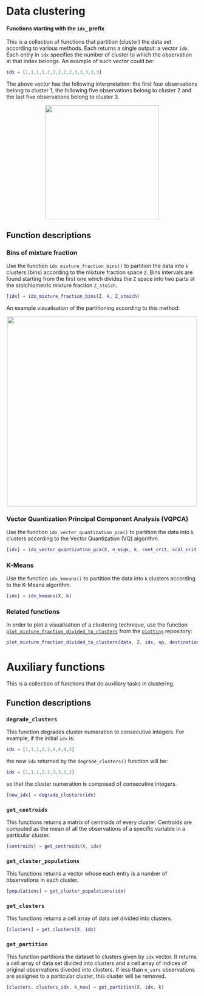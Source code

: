 # Data clustering

#### Functions starting with the `idx_` prefix

This is a collection of functions that partition (cluster) the data set according to various methods. Each returns a single output: a vector `idx`. Each entry in `idx` specifies the number of cluster to which the observation at that index belongs. An example of such vector could be:

```matlab
idx = [1,1,1,1,2,2,2,2,2,3,3,3,3,3]
```

The above vector has the following interpretation: the first four observations belong to cluster 1, the following five observations belong to cluster 2 and the last five observations belong to cluster 3.

<p align="center">
  <img src="https://github.com/burn-research/reduced-order-modelling/raw/master/documentation/idx-X.png" width="300">
</p>

## Function descriptions

### Bins of mixture fraction

Use the function `idx_mixture_fraction_bins()` to partition the data into `k` clusters (bins) according to the mixture fraction space `Z`. Bins intervals are found starting from the first one which divides the `Z` space into two parts at the stoichiometric mixture fraction `Z_stoich`.

```matlab
[idx] = idx_mixture_fraction_bins(Z, k, Z_stoich)
```

An example visualisation of the partitioning according to this method:

<p align="center">
  <img src="https://github.com/burn-research/reduced-order-modelling/raw/master/clustering/dwgs/idx_mixture_fraction_bins.png" width="500">
</p>

### Vector Quantization Principal Component Analysis (VQPCA)

Use the function `idx_vector_quantization_pca()` to partition the data into `k` clusters according to the Vector Quantization (VQ) algorithm.

```matlab
[idx] = idx_vector_quantization_pca(X, n_eigs, k, cent_crit, scal_crit, idx_0)
```

### K-Means

Use the function `idx_kmeans()` to partition the data into `k` clusters according to the K-Means algorithm.

```matlab
[idx] = idx_kmeans(X, k)
```

### Related functions

In order to plot a visualisation of a clustering technique, use the function [`plot_mixture_fraction_divided_to_clusters`](https://github.com/burn-research/plotting/blob/master/plot_mixture_fraction/plot_mixture_fraction_divided_to_clusters.m) from the [`plotting`](https://github.com/burn-research/plotting) repository:

```matlab
plot_mixture_fraction_divided_to_clusters(data, Z, idx, np, destination)
```

# Auxiliary functions

This is a collection of functions that do auxiliary tasks in clustering.

## Function descriptions

### `degrade_clusters`

This function degrades cluster numeration to consecutive integers. For example, if the initial `idx` is:

```matlab
idx = [1,1,1,2,2,4,4,4,2]
```

the new `idx` returned by the `degrade_clusters()` function will be:

```matlab
idx = [1,1,1,2,2,3,3,3,2]
```

so that the cluster numeration is composed of consecutive integers.

```matlab
[new_idx] = degrade_clusters(idx)
```

### `get_centroids`

This functions returns a matrix of centroids of every cluster. Centroids are computed as the mean of all the observations of a specific variable in a particular cluster.

```matlab
[centroids] = get_centroids(X, idx)
```

### `get_cluster_populations`

This functions returns a vector whose each entry is a number of observations in each cluster.

```matlab
[populations] = get_cluster_populations(idx)
```

### `get_clusters`

This functions returns a cell array of data set divided into clusters.

```matlab
[clusters] = get_clusters(X, idx)
```

### `get_partition`

This function partitions the dataset to clusters given by `idx` vector. It returns a cell array of data set divided into clusters and a cell array of indices of original observations diveded into clusters. If less than `n_vars` observations are assigned to a particular cluster, this cluster will be removed.

```matlab
[clusters, clusters_idx, k_new] = get_partition(X, idx, k)
```
